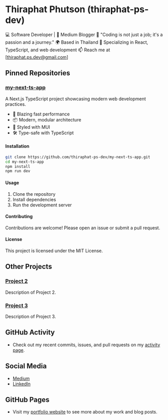 
# Thiraphat Phutson (thiraphat-ps-dev)

💻 Software Developer | 📝 Medium Blogger 🌟
"Coding is not just a job; it's a passion and a journey."
🌍 Based in Thailand
🚀 Specializing in React, TypeScript, and web development
📫 Reach me at [thiraphat.ps.dev@gmail.com]

## Pinned Repositories

### [my-next-ts-app](https://github.com/thiraphat-ps-dev/my-next-ts-app)
A Next.js TypeScript project showcasing modern web development practices.

- 🚀 Blazing fast performance
- 📦 Modern, modular architecture
- 💅 Styled with MUI
- 🛠️ Type-safe with TypeScript

#### Installation

```bash
git clone https://github.com/thiraphat-ps-dev/my-next-ts-app.git
cd my-next-ts-app
npm install
npm run dev
```

#### Usage

1. Clone the repository
2. Install dependencies
3. Run the development server

#### Contributing
Contributions are welcome! Please open an issue or submit a pull request.

#### License
This project is licensed under the MIT License.

## Other Projects

### [Project 2](https://github.com/thiraphat-ps-dev/project-2)
Description of Project 2.

### [Project 3](https://github.com/thiraphat-ps-dev/project-3)
Description of Project 3.

## GitHub Activity
- Check out my recent commits, issues, and pull requests on my [activity page](https://github.com/thiraphat-ps-dev).

## Social Media
- [Medium](https://medium.com/@thiraphat-ps-dev)
- [LinkedIn](https://linkedin.com/in/thiraphat-phutson)

## GitHub Pages
- Visit my [portfolio website](https://thiraphat-ps-dev.github.io) to see more about my work and blog posts.

